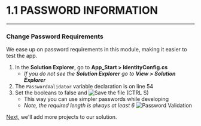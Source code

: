 # 1.1 PASSWORD INFORMATION
---
### Change Password Requirements
We ease up on password requirements in this module, making it easier to test the app.
1. In the **Solution Explorer**, go to **App_Start > IdentityConfig.cs**
   - *If you do not see the **_Solution Explorer_** go to **_View > Solution Explorer_***
2. The `PasswordValidator` variable declaration is on line 54
3. Set the booleans to false and ![Save](/assets/font-awesome-save.png) the file (CTRL S)
   - This way you can use simpler passwords while developing
   - *Note, the required length is always at least 6*
![Password Validation](/assets/1.1-A.png)

[Next,](1.2-AddProjects.md) we'll add more projects to our solution.
